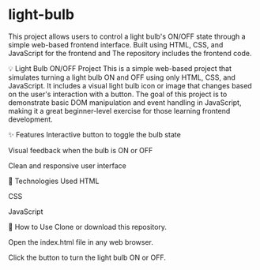 # light-bulb
This project allows users to control a light bulb's ON/OFF state through a simple web-based frontend interface. Built using HTML, CSS, and JavaScript for the frontend and The repository includes the frontend code.

💡 Light Bulb ON/OFF Project
This is a simple web-based project that simulates turning a light bulb ON and OFF using only HTML, CSS, and JavaScript. It includes a visual light bulb icon or image that changes based on the user's interaction with a button. The goal of this project is to demonstrate basic DOM manipulation and event handling in JavaScript, making it a great beginner-level exercise for those learning frontend development.

✨ Features
Interactive button to toggle the bulb state

Visual feedback when the bulb is ON or OFF

Clean and responsive user interface

🔧 Technologies Used
HTML

CSS

JavaScript

📁 How to Use
Clone or download this repository.

Open the index.html file in any web browser.

Click the button to turn the light bulb ON or OFF.
